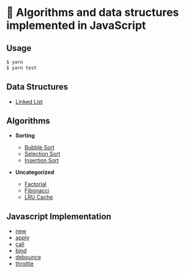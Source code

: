 # 📝 Algorithms and data structures implemented in JavaScript

## Usage

```bash
$ yarn
$ yarn test
```

## Data Structures

- [Linked List](src/data-structures/linked-list)

## Algorithms

- **Sorting**

  - [Bubble Sort](src/algorithms/sorting/bubble-sort)
  - [Selection Sort](src/algorithms/sorting/selection-sort)
  - [Insertion Sort](src/algorithms/sorting/insertion-sort)

- **Uncategorized**

  - [Factorial](src/algorithms/math/factorial)
  - [Fibonacci](src/algorithms/math/fibonacci)
  - [LRU Cache](src/algorithms/uncategorized/lru-cache)

## Javascript Implementation

- [new](src/javascript-implementation/new)
- [apply](src/javascript-implementation/apply)
- [call](src/javascript-implementation/call)
- [bind](src/javascript-implementation/bind)
- [debounce](src/javascript-implementation/debounce)
- [throttle](src/javascript-implementation/throttle)
